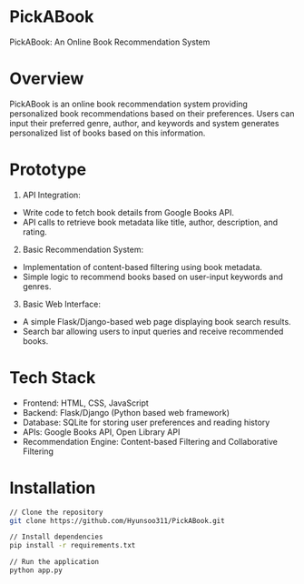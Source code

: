 # PickABook
PickABook:  An Online Book Recommendation System

# Overview
PickABook is an online book recommendation system providing personalized book recommendations based on their preferences. Users can input their preferred genre, author, and keywords and system generates personalized list of books based on this information.

# Prototype
1. API Integration:
- Write code to fetch book details from Google Books API.
- API calls to retrieve book metadata like title, author, description, and rating.
  
2. Basic Recommendation System:
- Implementation of content-based filtering using book metadata.
- Simple logic to recommend books based on user-input keywords and genres.

3. Basic Web Interface:
- A simple Flask/Django-based web page displaying book search results.
- Search bar allowing users to input queries and receive recommended books.

# Tech Stack
- Frontend: HTML, CSS, JavaScript
- Backend: Flask/Django (Python based web framework)
- Database: SQLite for storing user preferences and reading history
- APIs: Google Books API, Open Library API
- Recommendation Engine: Content-based Filtering and Collaborative Filtering

# Installation
```bash
// Clone the repository
git clone https://github.com/Hyunsoo311/PickABook.git

// Install dependencies
pip install -r requirements.txt

// Run the application
python app.py  
```
